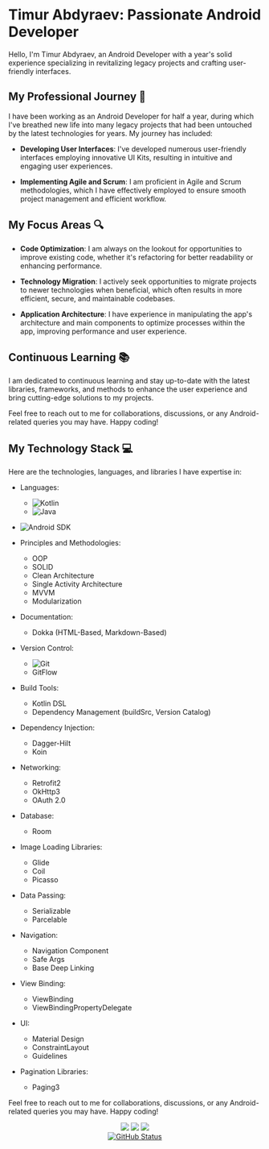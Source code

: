 # Timur Abdyraev: Passionate Android Developer

Hello, I'm Timur Abdyraev, an Android Developer with a year's solid experience specializing in revitalizing legacy projects and crafting user-friendly interfaces.

## My Professional Journey 🚀

I have been working as an Android Developer for half a year, during which I've breathed new life into many legacy projects that had been untouched by the latest technologies for years. My journey has included:

- **Developing User Interfaces**: I've developed numerous user-friendly interfaces employing innovative UI Kits, resulting in intuitive and engaging user experiences.

- **Implementing Agile and Scrum**: I am proficient in Agile and Scrum methodologies, which I have effectively employed to ensure smooth project management and efficient workflow.

## My Focus Areas 🔍

- **Code Optimization**: I am always on the lookout for opportunities to improve existing code, whether it's refactoring for better readability or enhancing performance.

- **Technology Migration**: I actively seek opportunities to migrate projects to newer technologies when beneficial, which often results in more efficient, secure, and maintainable codebases.

- **Application Architecture**: I have experience in manipulating the app's architecture and main components to optimize processes within the app, improving performance and user experience.

## Continuous Learning 📚

I am dedicated to continuous learning and stay up-to-date with the latest libraries, frameworks, and methods to enhance the user experience and bring cutting-edge solutions to my projects. 

Feel free to reach out to me for collaborations, discussions, or any Android-related queries you may have. Happy coding!

## My Technology Stack 💻

Here are the technologies, languages, and libraries I have expertise in:

- Languages: 
    - ![Kotlin](https://img.shields.io/badge/-Kotlin-0095D5?style=for-the-badge&logo=kotlin&logoColor=white)
    - ![Java](https://img.shields.io/badge/-Java-007396?style=for-the-badge&logo=java&logoColor=white)

- ![Android SDK](https://img.shields.io/badge/-Android%20SDK-3DDC84?style=for-the-badge&logo=android&logoColor=white)

- Principles and Methodologies:
    - OOP
    - SOLID
    - Clean Architecture
    - Single Activity Architecture
    - MVVM
    - Modularization

- Documentation: 
    - Dokka (HTML-Based, Markdown-Based)

- Version Control: 
    - ![Git](https://img.shields.io/badge/-Git-F05032?style=for-the-badge&logo=git&logoColor=white)
    - GitFlow

- Build Tools:
    - Kotlin DSL
    - Dependency Management (buildSrc, Version Catalog)

- Dependency Injection:
    - Dagger-Hilt
    - Koin

- Networking:
    - Retrofit2
    - OkHttp3
    - OAuth 2.0

- Database:
    - Room

- Image Loading Libraries:
    - Glide
    - Coil
    - Picasso

- Data Passing:
    - Serializable
    - Parcelable

- Navigation:
    - Navigation Component
    - Safe Args
    - Base Deep Linking

- View Binding:
    - ViewBinding
    - ViewBindingPropertyDelegate

- UI:
    - Material Design
    - ConstraintLayout
    - Guidelines

- Pagination Libraries:
    - Paging3

Feel free to reach out to me for collaborations, discussions, or any Android-related queries you may have. Happy coding!

<div align="center">
<a
  <a href="https://www.linkedin.com/in/timur-abdyraev/"><img src="https://img.shields.io/badge/linkedin-%230077B5.svg?style=for-the-badge&logo=linkedin&logoColor=white"/></a>
  <a href="https://telegram.me/timplifier"><img src="https://img.shields.io/badge/Telegram-2CA5E0?style=for-the-badge&logo=telegram&logoColor=white"/></a>
  <a href="mailto:timplifier@gmail.com"><img src="https://img.shields.io/badge/Gmail-D14836?style=for-the-badge&logo=gmail&logoColor=white"/></a>
</div>
<div align="center">
  <a href="https://github.com/Clar1fy"><img alt="GitHub Status" src="https://github-readme-stats.vercel.app/api?username=timplifier&hide=contribs&show_icons=true&include_all_commits=true&count_private=true"/></a>
</div>
